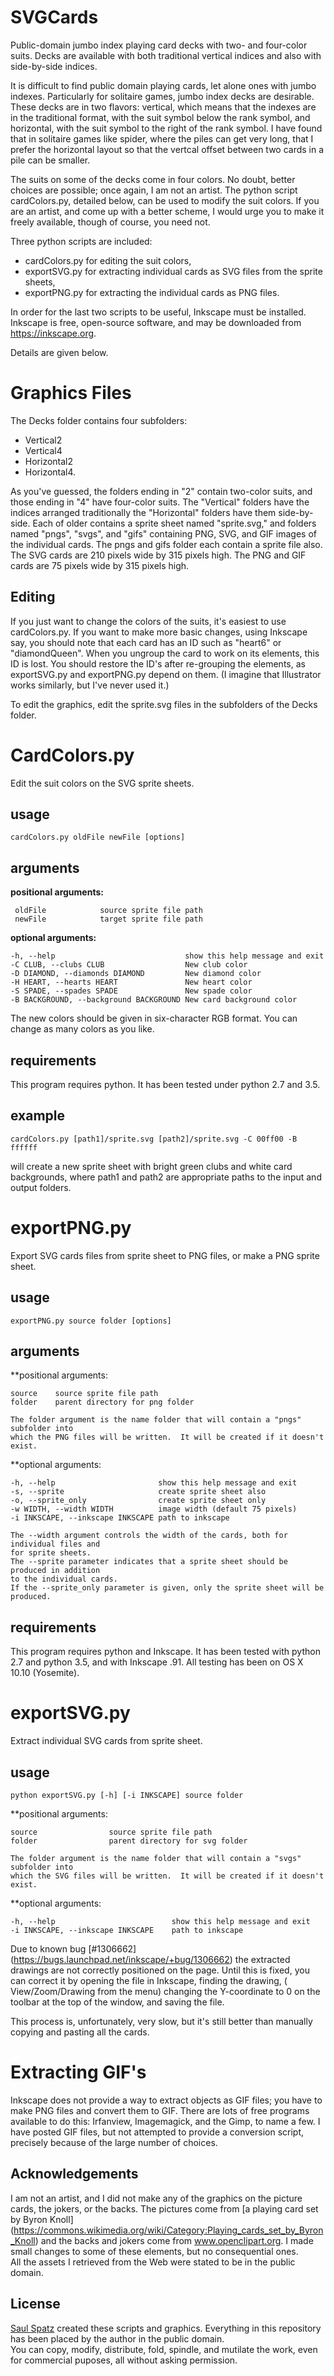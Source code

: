SVGCards
========

Public-domain jumbo index playing card decks with two- and four-color suits.  Decks
are available with both traditional vertical indices and also with side-by-side
indices.  

It is difficult to find public domain playing cards, let alone ones with jumbo indexes.
Particularly for solitaire games, jumbo index decks are desirable.
These decks are in two flavors: vertical, which means that the indexes are in the 
traditional format, with the suit symbol below the rank symbol, and horizontal, 
with the suit symbol to the right of the rank symbol.  I have found that in solitaire 
games like spider, where the piles can get very long, that I prefer the horizontal
layout so that the vertcal offset between two cards in a pile can be smaller.

The suits on some of the decks come in four colors.  No doubt, better choices are 
possible; once again, I am not an artist.  The python script cardColors.py, detailed 
below, can be used to modify the suit colors.  If you are an artist, and come up with 
a better scheme, I would urge you to make it freely available, though of course, 
you need not.

Three python scripts are included: 

+    cardColors.py for editing the suit colors, 
+    exportSVG.py for extracting individual cards as SVG files from the sprite sheets, 
+    exportPNG.py for extracting the individual cards as PNG files. 

In order for the last two scripts to be useful, Inkscape must be installed.  
Inkscape is free, open-source software, and may be downloaded from https://inkscape.org.

Details are given below.

Graphics Files
============== 

The Decks folder contains four subfolders:

+    Vertical2 
+    Vertical4 
+    Horizontal2 
+    Horizontal4.

As you've guessed, the folders ending in "2" contain two-color suits, and those ending
in "4" have four-color suits.  The "Vertical" folders have the indices arranged 
traditionally the "Horizontal" folders have them side-by-side.  Each of older contains
a sprite sheet named "sprite.svg," and folders named "pngs", "svgs", and "gifs"
containing PNG, SVG, and GIF images of the individual cards.  The pngs and gifs
folder each contain a sprite file also.  The SVG cards are 210 pixels wide by 315 pixels
high.  The PNG and GIF cards are 75 pixels wide by 315 pixels high.     

Editing
-------

If you just want to change the colors of the suits, it's easiest to use cardColors.py.
If you want to make more basic changes, using Inkscape say, you should note that
each card has an ID such as "heart6" or "diamondQueen".  When you ungroup
the card to work on its elements, this ID is lost.  You should restore the ID's after 
re-grouping the elements, as exportSVG.py and exportPNG.py depend on them.  (I imagine
that Illustrator works similarly, but I've never used it.)

To edit the graphics, edit the sprite.svg files in the subfolders of the Decks folder.

CardColors.py
=============

Edit the suit colors on the SVG sprite sheets.

usage
-----

    cardColors.py oldFile newFile [options]
    
arguments
---------  

**positional arguments:**  

     oldFile            source sprite file path  
     newFile            target sprite file path  

**optional arguments:** 

    -h, --help                             show this help message and exit  
    -C CLUB, --clubs CLUB                  New club color  
    -D DIAMOND, --diamonds DIAMOND         New diamond color  
    -H HEART, --hearts HEART               New heart color  
    -S SPADE, --spades SPADE               New spade color  
    -B BACKGROUND, --background BACKGROUND New card background color  
                        
The new colors should be given in six-character RGB format.  You can change as
many colors as you like. 

requirements
------------

This program requires python.  It has been tested under python 2.7 and 3.5. 

example
-------

    cardColors.py [path1]/sprite.svg [path2]/sprite.svg -C 00ff00 -B ffffff

will create a new sprite sheet with bright green clubs and white card backgrounds,
where path1 and path2 are appropriate paths to the input and output folders.

exportPNG.py
============

Export SVG cards files from sprite sheet to PNG files, or make a PNG sprite sheet.

usage
-----

    exportPNG.py source folder [options]

arguments
---------

**positional arguments:  

    source    source sprite file path  
    folder    parent directory for png folder 
    
    The folder argument is the name folder that will contain a "pngs" subfolder into 
    which the PNG files will be written.  It will be created if it doesn't exist.

**optional arguments:

    -h, --help                       show this help message and exit  
    -s, --sprite                     create sprite sheet also   
    -o, --sprite_only                create sprite sheet only  
    -w WIDTH, --width WIDTH          image width (default 75 pixels)  
    -i INKSCAPE, --inkscape INKSCAPE path to inkscape  

    The --width argument controls the width of the cards, both for individual files and 
    for sprite sheets.  
    The --sprite parameter indicates that a sprite sheet should be produced in addition 
    to the individual cards.  
    If the --sprite_only parameter is given, only the sprite sheet will be produced.

requirements
------------

This program requires python and Inkscape.  It has been tested with python 2.7 and 
python 3.5, and with Inkscape .91.  All testing has been on OS X 10.10 (Yosemite).  

exportSVG.py
============

Extract individual SVG cards from sprite sheet.

usage
-----

    python exportSVG.py [-h] [-i INKSCAPE] source folder

**positional arguments:

    source                source sprite file path
    folder                parent directory for svg folder
    
    The folder argument is the name folder that will contain a "svgs" subfolder into 
    which the SVG files will be written.  It will be created if it doesn't exist.

**optional arguments:

    -h, --help                          show this help message and exit  
    -i INKSCAPE, --inkscape INKSCAPE    path to inkscape  
                        
Due to known bug [#1306662] (https://bugs.launchpad.net/inkscape/+bug/1306662) 
the extracted drawings are not correctly positioned on the page.  Until this is fixed, 
you can correct it by opening the file in Inkscape, finding the drawing, (
View/Zoom/Drawing from the menu) changing the Y-coordinate to 0 on the toolbar at the 
top of the window, and saving the file.

This process is, unfortunately, very slow, but it's still better than manually copying 
and pasting all the cards.

Extracting GIF's
================

Inkscape does not provide a way to extract objects as GIF files; you have to make PNG
files and convert them to GIF.  There are lots of free programs available to do this:
Irfanview, Imagemagick, and the Gimp, to name a few.  I have posted GIF files, but
not attempted to provide a conversion script, precisely because of the large number
of choices.

Acknowledgements
----------------

I am not an artist, and I did not make any of the graphics on the picture cards,
the jokers, or the backs.  The pictures come from [a playing card set by Byron Knoll] 
(https://commons.wikimedia.org/wiki/Category:Playing_cards_set_by_Byron_Knoll)
and the backs and jokers come from  www.openclipart.org.  I made small changes 
to some of these elements, but no consequential ones.  
All the assets I retrieved from the Web were stated to be in the public domain.

License
-------

[Saul Spatz](https://github.com/saulspatz) created these scripts and graphics.
Everything in this repository has been placed by the author in the public domain.  
You can copy, modify, distribute, fold, spindle, and mutilate the work, even for 
commercial puposes, all without asking permission.

 



